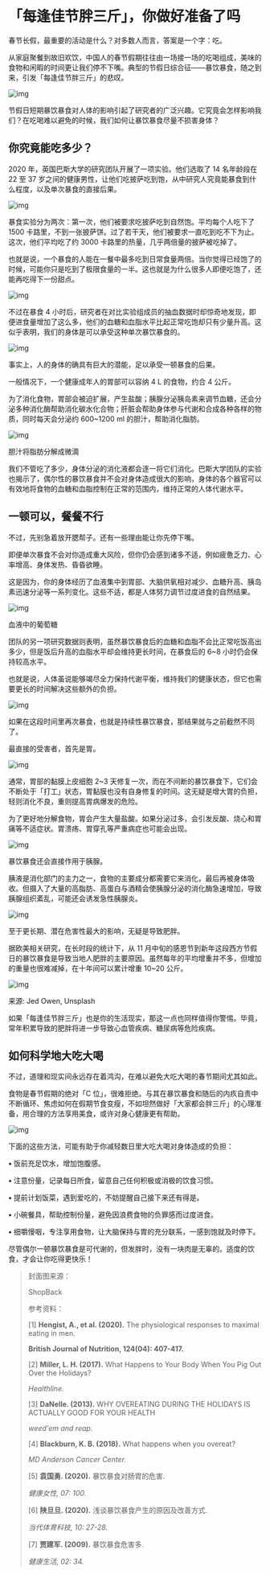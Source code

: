 # 「每逢佳节胖三斤」，你做好准备了吗

春节长假，最重要的活动是什么？对多数人而言，答案是一个字：吃。

从家庭聚餐到故旧欢饮，中国人的春节假期往往由一场接一场的吃喝组成，美味的食物和闲暇的时间更让我们停不下嘴。典型的节假日综合征——暴饮暴食，随之到来，引发「每逢佳节胖三斤」的悲叹。



![img](https://mmbiz.qpic.cn/mmbiz_gif/SlOqFKqEO4HrbuUlRVty5MMqdjFWlOG3iaxrjGsp4OZiaicD2IegYSSCr2oqc8uGpTkAByAeaOia3yCkhtr4RAcPyw/640?wx_fmt=gif)

节假日短期暴饮暴食对人体的影响引起了研究者的广泛兴趣。它究竟会怎样影响我们？在吃喝难以避免的时候，我们如何让暴饮暴食尽量不损害身体？



## **你究竟能吃多少？**

2020 年，英国巴斯大学的研究团队开展了一项实验。他们选取了 14 名年龄段在 22 至 37 岁之间的健康男性，让他们吃披萨吃到饱，从中研究人究竟能暴食到什么程度，以及单次暴食的直接后果。

![img](https://i.loli.net/2021/10/03/h7cxoJIOASBZ8j1.png)

暴食实验分为两次：第一次，他们被要求吃披萨吃到自然饱。平均每个人吃下了 1500 卡路里，不到一张披萨饼。过了若干天，他们被要求一直吃到吃不下为止。这次，他们平均吃了约 3000 卡路里的热量，几乎两倍量的披萨被吃掉了。

也就是说，一个暴食的人能在一餐中最多吃到日常食量两倍。当你觉得已经饱了的时候，可能你只是吃到了极限食量的一半。这也就是为什么很多人即便吃饱了，还能再吃得下一份甜点。

![img](https://i.loli.net/2021/10/03/NRUFhZ3YMkqbai5.png)

不过在暴食 4 小时后，研究者在对比实验组成员的抽血数据时却惊奇地发现，即便进食量增加了这么多，他们的血糖和血脂水平比起正常吃饱却只有少量升高。这似乎表明，我们的身体是可以承受这种单次暴饮暴食的。

![img](https://i.loli.net/2021/10/03/OC8DcuFofszSQt5.png)

事实上，人的身体的确具有巨大的潜能，足以承受一顿暴食的后果。

一般情况下，一个健康成年人的胃部可以容纳 4 L 的食物，约合 4 公斤。

为了消化食物，胃部会被迫扩展，产生盐酸；胰腺分泌胰岛素来调节血糖，还会分泌多种消化酶帮助消化碳水化合物；肝脏会帮助身体参与代谢和合成各种各样的物质，同时每天会分泌约 600~1200 ml 的胆汁，帮助消化脂肪。

![img](https://mmbiz.qpic.cn/mmbiz_gif/SlOqFKqEO4HrbuUlRVty5MMqdjFWlOG3ia5Ghic6NRG6SHuhcqrAibKmtejBCjbofye0B8esZXbNeVnIjUYA0GiaibA/640?wx_fmt=gif)

胆汁将脂肪分解成微滴

我们不管吃了多少，身体分泌的消化液都会逐一将它们消化。巴斯大学团队的实验也揭示了，偶尔性的暴饮暴食并不会对身体造成很大的影响，身体的各个器官可以有效地将食物的血糖和血脂控制在正常的范围内，维持正常的人体代谢水平。

## **一顿可以，餐餐不行**

不过，先别急着放开腮帮子。还有一些理由能让你先停下嘴。

即便单次暴食不会对你造成重大风险，但你仍会感到诸多不适，例如疲惫乏力、心率增高、身体发热、昏昏欲睡。

这是因为，你的身体经历了血液集中到胃部、大脑供氧相对减少、血糖升高、胰岛素迅速分泌等一系列变化。这些不适，都是人体努力调节过度进食的自然结果。

![img](https://mmbiz.qpic.cn/mmbiz_gif/SlOqFKqEO4HrbuUlRVty5MMqdjFWlOG3WbIMJqpIA16FMSn4HTK2HDSfGvjUFuYqVhMJSbDz0gibnVJnHFkDafQ/640?wx_fmt=gif)

血液中的葡萄糖

团队的另一项研究数据则表明，虽然暴饮暴食后的血糖和血脂不会比正常吃饭高出多少，但是饭后升高的血脂水平却会维持更长时间，在暴食后的 6~8 小时仍会保持较高水平。

也就是说，人体虽说能够竭尽全力保持代谢平衡，维持我们的健康状态，但它也需要更长的时间解决这些额外的负担。

![img](https://i.loli.net/2021/10/03/Aib65y2IWrBcvwV.png)

如果在这段时间里再次暴食，也就是持续性暴饮暴食，那结果就与之前截然不同了。

最直接的受害者，首先是胃。

![img](https://mmbiz.qpic.cn/mmbiz_gif/SlOqFKqEO4HrbuUlRVty5MMqdjFWlOG32M1nc3naGnZ4jFhtFnQkRiaUNhLQwqXB5qNHsIkdDqJ9Ye4F9lR3xJw/640?wx_fmt=gif)

通常，胃部的黏膜上皮细胞 2~3 天修复一次，而在不间断的暴饮暴食下，它们会不断处于「打工」状态，胃黏膜也没有自身修复的时间。这无疑是增大胃的负担，轻则消化不良，重则提高胃病爆发的危险。

为了更好地分解食物，胃会产生大量盐酸。如果分泌过多，会引发反酸、烧心和胃痛等不适症状。胃溃疡、胃穿孔等严重病症也可能会出现。

![img](https://mmbiz.qpic.cn/mmbiz_gif/SlOqFKqEO4HrbuUlRVty5MMqdjFWlOG3u1G47dONcXGZyic35qucG8icr2mMX4UyhRq0icQzgz4hOGFHhbjoTcADg/640?wx_fmt=gif)

暴饮暴食还会直接作用于胰腺。

胰液是消化部门的主力之一，食物的主要成分都需要它来消化，最后再被身体吸收。但摄入了大量的高脂肪、高蛋白与酒精会使胰腺分泌的消化酶急速增加，导致胰腺组织紊乱，可能还会诱发急性胰腺炎。

![img](https://mmbiz.qpic.cn/mmbiz_gif/SlOqFKqEO4HrbuUlRVty5MMqdjFWlOG3GSKeMLSgfy9qibhevV1zkMCDn5fAxqbjTS2Gp3NWljhzXbRyvJiaddFQ/640?wx_fmt=gif)

至于更长期、潜在危害性最大的影响，无疑是导致肥胖。

据欧美相关研究，在长时段的统计下，从 11 月中旬的感恩节到新年这段西方节假日的暴饮暴食是导致当地人肥胖的主要原因。虽然每年的平均增重并不多，但增加的重量也很难减掉，在十年间可以累计增重 10~20 公斤。

![img](https://i.loli.net/2021/10/03/KqlHE7UO3L4kV8f.jpg)

来源: Jed Owen, Unsplash

如果「每逢佳节胖三斤」也是你的生活现实，那这一点也同样值得你警惕。毕竟，常年积累导致的肥胖将进一步导致心血管疾病、糖尿病等危险疾病。

## **如何科学地大吃大喝**

不过，道理和现实间永远存在着鸿沟，在难以避免大吃大喝的春节期间尤其如此。

食物是春节假期的绝对「C 位」，很难拒绝。与其在暴饮暴食和随后的内疚自责中不断循环、焦虑如何在假期节食变瘦，不如坦然做好「大家都会胖三斤」的心理准备，用合理的方法享用美食，或许对身心健康更有帮助。

![img](https://mmbiz.qpic.cn/mmbiz_gif/SlOqFKqEO4HrbuUlRVty5MMqdjFWlOG3MWXlic7CFKfb6BX3fKRgOxvanSYibyPPCFv7RWzwPbdibTibibEGRnEHbpQ/640?wx_fmt=gif)

下面的这些方法，可能有助于你减轻数日里大吃大喝对身体造成的负担：

**•** 饭前充足饮水，增加饱腹感。

**•** 注意份量，记录每日所食，留意自己任何积极或消极的饮食习惯。

**•** 提前计划饭菜，遇到爱吃的，不妨提醒自己接下来还有得是。

**•** 小碗餐具，帮助控制份量，避免因浪费食物的负罪感而过度进食。

**•** 细嚼慢咽，专注享用食物，让大脑保持与胃的充分联系，一感到饱就及时停下。

尽管偶尔一顿暴饮暴食是可代谢的，但发胖时，没有一块肉是无辜的。适度的饮食，才会让你吃得更快乐！

> 封面图来源：
>
> ShopBack
>
> 参考资料：
>
> [1] **Hengist, A., et al. (2020).** The physiological responses to maximal eating in men.
>
> **British Journal of Nutrition, 124(04): 407-417.**
>
> [2] **Miller, L. H. (2017).** What Happens to Your Body When You Pig Out Over the Holidays?
>
> *Healthline.*
>
> [3] **DaNelle. (2013).** WHY OVEREATING DURING THE HOLIDAYS IS ACTUALLY GOOD FOR YOUR HEALTH
>
> *weed'em and reap.*
>
> [4] **Blackburn, K. B. (2018).** What happens when you overeat?
>
> *MD Anderson Cancer Center.*
>
> [5] **袁国勇. (2020).** 暴饮暴食对肠胃的危害.
>
> *健康女性, 07: 100.*
>
> [6] **陕旦旦. (2020).** 浅谈暴饮暴食产生的原因及改善方式.
>
> *当代体育科技, 10: 27-28.*
>
> [7] **贾建军. (2009).** 暴饮暴食危害多.
>
> *健康生活, 02: 34.*